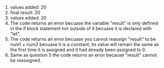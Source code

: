 1. values added: 20
2. final result: 20
3. values added: 20
4. The code returns an error becuase the variable "result" is only defined in the if block statement not outside of it becuase it is declared with "let".
5. The code returns an error becuase you cannot reassign "result" to be num1 + num2 becuase it is a constant, its value will remain the same as the first time it is assigned and it had already been assigned to 0.
6. Same as question 5 the code returns an error because "result" cannot be reassigned. 